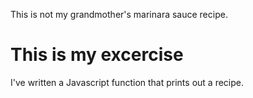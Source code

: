 This is not my grandmother's marinara sauce recipe.

# This is my excercise

I've written a Javascript function that prints out a recipe.